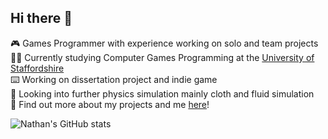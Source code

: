 ## Hi there 👋

🎮 Games Programmer with experience working on solo and team projects<br/>
🧑‍🎓 Currently studying Computer Games Programming at the [University of Staffordshire](https://www.staffs.ac.uk/course/computer-games-programming-bsc)<br/>
⌨️ Working on dissertation project and indie game<br/>
💭 Looking into further physics simulation mainly cloth and fluid simulation<br/>
📖 Find out more about my projects and me [here](https://frumpyyy.github.io/index.html#about)!<br/>

![Nathan's GitHub stats](https://github-readme-stats-pink-five-42.vercel.app/api?username=frumpyyy&show_icons=true&hide_rank=true&hide=stars,prs,issues&theme=blueberry)

